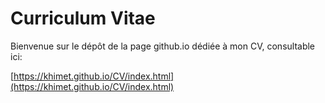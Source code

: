 # Curriculum Vitae

Bienvenue sur le dépôt de la page github.io dédiée à mon CV, consultable ici:

[https://khimet.github.io/CV/index.html](https://khimet.github.io/CV/index.html)